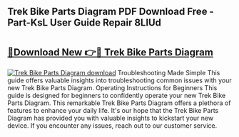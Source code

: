 ## Trek Bike Parts Diagram PDF Download Free - Part-KsL User Guide Repair 8LlUd

# <h2><a href="http://dfn4g2.blite.top/?on=Trek+Bike+Parts+Diagram">🔗Download New 👉🔴 Trek Bike Parts Diagram</a></h2>

[![Trek Bike Parts Diagram download](https://i.imgur.com/lujVjoI.png)](http://dfn4g2.blite.top/?on=Trek+Bike+Parts+Diagram)
Troubleshooting Made Simple This guide offers valuable insights into troubleshooting common issues with your new Trek Bike Parts Diagram. Operating Instructions for Beginners This guide is designed for beginners to confidently operate your new Trek Bike Parts Diagram. This remarkable Trek Bike Parts Diagram offers a plethora of features to enhance your daily life. It's our hope that the Trek Bike Parts Diagram has provided you with valuable insights to kickstart your new device. If you encounter any issues, reach out to our customer service.
